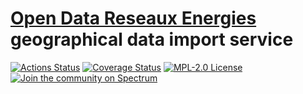 # [Open Data Reseaux Energies](https://opendata.reseaux-energies.fr/pages/accueil/) geographical data import service

[![Actions Status](https://github.com/rte-france/powsybl-odre-server/workflows/CI/badge.svg)](https://github.com/rte-france/powsybl-odre-server/actions)
[![Coverage Status](https://sonarcloud.io/api/project_badges/measure?project=com.rte-france.powsybl%3Apowsybl-odre-server&metric=coverage)](https://sonarcloud.io/component_measures?id=com.rte-france.powsybl%3Apowsybl-odre-server&metric=coverage)
[![MPL-2.0 License](https://img.shields.io/badge/license-MPL_2.0-blue.svg)](https://www.mozilla.org/en-US/MPL/2.0/)
[![Join the community on Spectrum](https://withspectrum.github.io/badge/badge.svg)](https://spectrum.chat/powsybl)
